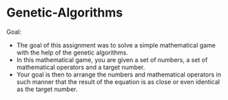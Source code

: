 # Genetic-Algorithms

Goal:
- The goal of this assignment was to solve a simple mathematical game with the help of the genetic algorithms. 
- In this mathematical game, you are given a set of numbers, a set of mathematical operators and a target number. 
- Your goal is then to arrange the numbers and mathematical operators in such manner that the result of the equation is as close or even identical as the target number.

